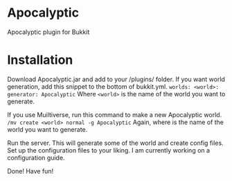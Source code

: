 Apocalyptic
===========

Apocalyptic plugin for Bukkit

Installation
============
Download Apocalyptic.jar and add to your /plugins/ folder.
If you want world generation, add this snippet to the bottom of bukkit.yml.
`
worlds:
  <world>:
    generator: Apocalyptic
`
Where `<world>` is the name of the world you want to generate.

If you use Muiltiverse, run this command to make a new Apocalyptic world.
`/mv create <world> normal -g Apocalyptic`
Again, where <world> is the name of the world you want to generate.

Run the server. This will generate some of the world and create config files. Set up the configuration files to your liking. I am currently working on a configuration guide.

Done! Have fun!
